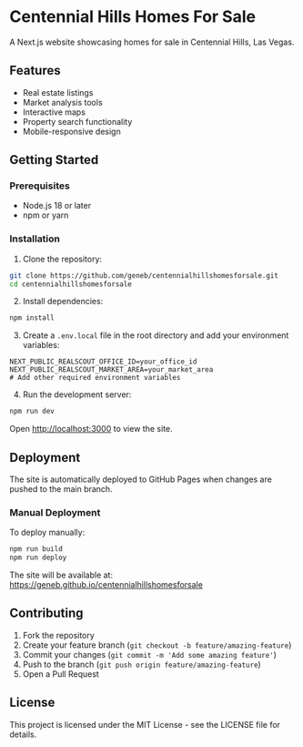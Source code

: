 # Centennial Hills Homes For Sale

A Next.js website showcasing homes for sale in Centennial Hills, Las Vegas.

## Features

- Real estate listings
- Market analysis tools
- Interactive maps
- Property search functionality
- Mobile-responsive design

## Getting Started

### Prerequisites

- Node.js 18 or later
- npm or yarn

### Installation

1. Clone the repository:
```bash
git clone https://github.com/geneb/centennialhillshomesforsale.git
cd centennialhillshomesforsale
```

2. Install dependencies:
```bash
npm install
```

3. Create a `.env.local` file in the root directory and add your environment variables:
```env
NEXT_PUBLIC_REALSCOUT_OFFICE_ID=your_office_id
NEXT_PUBLIC_REALSCOUT_MARKET_AREA=your_market_area
# Add other required environment variables
```

4. Run the development server:
```bash
npm run dev
```

Open [http://localhost:3000](http://localhost:3000) to view the site.

## Deployment

The site is automatically deployed to GitHub Pages when changes are pushed to the main branch.

### Manual Deployment

To deploy manually:

```bash
npm run build
npm run deploy
```

The site will be available at: https://geneb.github.io/centennialhillshomesforsale

## Contributing

1. Fork the repository
2. Create your feature branch (`git checkout -b feature/amazing-feature`)
3. Commit your changes (`git commit -m 'Add some amazing feature'`)
4. Push to the branch (`git push origin feature/amazing-feature`)
5. Open a Pull Request

## License

This project is licensed under the MIT License - see the LICENSE file for details.
